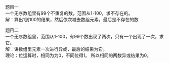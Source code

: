 题目一   
一个无序数组里有99个不重复的数，范围从1-100，求不存在的。   
解：算出1到100的结果，然后依次减去数组元素，最后是不存在的数  

题目二  
一个无序数组里，范围从1-100，有99个数出现了两次，只有一个出现了一次，求它。  
解：讲数组里元素一次进行异或，最后的结果为它。  
理论：位运算时，相同为为0，不同位得1。 所以相同的两数异或结果为0。